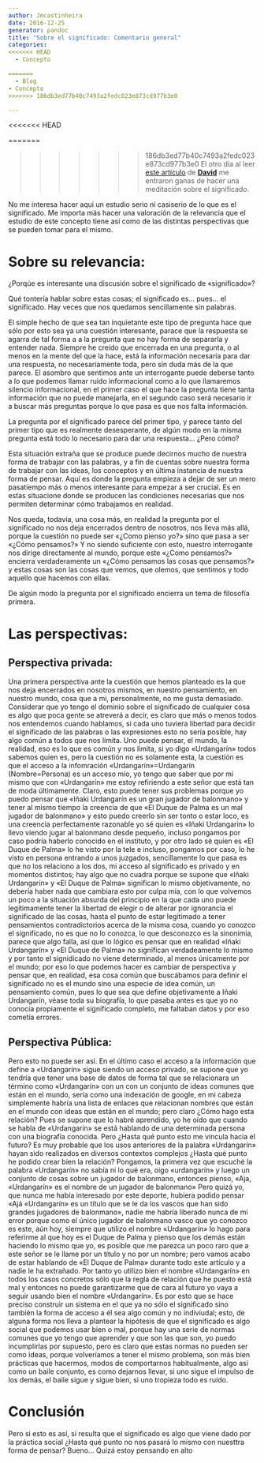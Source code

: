 ```yaml
---
author: Jmcastinheira
date: 2016-12-25
generator: pandoc
title: "Sobre el significado: Comentario general"
categories:
<<<<<<< HEAD
  - Concepto

=======
  - Blog
- Concepto
>>>>>>> 186db3ed77b40c7493a2fedc023e873cd977b3e0

---
```


<<<<<<< HEAD


=======
>>>>>>> 186db3ed77b40c7493a2fedc023e873cd977b3e0
El otro día al leer [este
artículo](http://lasindias.com/cultura-guia-de-uso/) de
[**David**](http://lasindias.com/author/admin/) me entraron ganas de
hacer una meditación sobre el significado.

No me interesa hacer aqui un estudio serio ni casiserio de lo que es el
significado. Me importa más hacer una valoración de la relevancia que el
estudio de este concepto tiene así como de las distintas perspectivas
que se pueden tomar para el mismo.

# Sobre su relevancia:

¿Porqúe es interesante una discusión sobre el significado de
«significado»?

Qué tontería hablar sobre estas cosas; el significado es... pues... el
significado. Hay veces que nos quedamos sencillamente sin palabras.

El simple hecho de que sea tan inquietante este tipo de pregunta hace
que sólo por esto sea ya una cuestión interesante, parace que la
respuesta se agarra de tal forma a a la pregunta que no hay forma de
separarla y entender nada. Siempre he creído que encerrada en una
pregunta, o al menos en la mente del que la hace, está la información
necesaria para dar una respuesta, no necesariamente toda, pero sin duda
más de la que parece. El asombro que sentimos ante un interrogante puede
deberse tanto a lo que podemos llamar ruido informacional como a lo que
llamaremos silencio informacional, en el primer caso el que hace la
pregunta tiene tanta información que no puede manejarla, en el segundo
caso será necesario ir a buscar más preguntas porque lo que pasa es que
nos falta información.

La pregunta por el significado parece del primer tipo, y parece tanto
del primer tipo que es realmente desesperante, de algún modo en la misma
pregunta está todo lo necesario para dar una respuesta... ¿Pero cómo?

Esta situación extraña que se produce puede decirnos mucho de nuestra
forma de trabajar con las palabras, y a fin de cuentas sobre nuestra
forma de trabajar con las ideas, los conceptos y en última instancia de
nuestra forma de pensar. Aquí es donde la pregunta empieza a dejar de
ser un mero pasatiempo más o menos interesante para empezar a ser
crucial. Es en estas situacione donde se producen las condiciones
necesarias que nos permiten determinar cómo trabajamos en realidad.

Nos queda, todavía, una cosa más, en realidad la pregunta por el
significado no nos deja encerrados dentro de nosotros, nos lleva más
allá, porque la cuestión no puede ser «¿Como pienso yo?» sino que pasa a
ser «¿Cómo pensamos?» Y no siendo suficiente con esto, nuestro
interrogante nos dirige directamente al mundo, porque este «¿Como
pensamos?» encierra verdaderamente un «¿Cómo pensamos las cosas que
pensamos?» y estas cosas son las cosas que vemos, que olemos, que
sentimos y todo aquello que hacemos con ellas.

De algún modo la pregunta por el significado encierra un tema de
filosofía primera.

# Las perspectivas:

## Perspectiva privada:

Una primera perspectiva ante la cuestión que hemos planteado es la que
nos deja encerrados en nosotros mismos, en nuestro pensamiento, en
nuestro mundo, cosa que a mi, personalmente, no me gusta demasiado.
Considerar que yo tengo el dominio sobre el significado de cualquier
cosa es algo que poca gente se atreverá a decir, es claro que más o
menos todos nos entendemos cuando hablamos, si cada uno tuviera libertad
para decidir el significado de las palabras o las expresiones esto no
sería posible, hay algo común a todos que nos limita. Uno puede pensar,
el mundo, la realidad, eso es lo que es común y nos limita, si yo digo
«Urdangarín» todos sabemos quien es, pero la cuestión no es solamente
esta, la cuestión es que el acceso a la infomración
«Urdangarín»=Urdangarín (Nombre=Persona) es un acceso mío, yo tengo que
saber que por mí mismo que con «Urdangarín» me estoy refiriendo a este
señor que está tan de moda últimamente. Claro, esto puede tener sus
problemas porque yo puedo pensar que «Iñaki Urdangarín es un gran
jugador de balonmano» y tener al mismo tiempo la creencia de que «El
Duque de Palma es un mal jugador de balonmano» y esto puedo creerlo sin
ser tonto o estar loco, es una creencia perfectamente razonable yo sé
quien es «Iñaki Urdangarin» lo llevo viendo jugar al balonmano desde
pequeño, incluso pongamos por caso podría haberlo conocido en el
instituto, y por otro lado sé quien es «El Duque de Palma» lo he visto
por la tele e incluso, pongamos por caso, lo he visto en persona
entrando a unos juzgados, sencillamente lo que pasa es que no los
relaciono a los dos, mi acceso al significado es privado y en momentos
distintos; hay algo que no cuadra porque se supone que «Iñaki
Urdangarín» y «El Duque de Palma» significan lo mismo objetivamente, no
debería haber nada que cambiara esto por culpa mía, con lo que volvemos
un poco a la situación absurda del principio en la que cada uno puede
legítimamente tener la libertad de elegir o de alterar por ignorancia el
significado de las cosas, hasta el punto de estar legitimado a tener
pensamientos contradictorios acerca de la misma cosa, cuando yo conozco
el significado, no es que no lo conozca, lo que desconozco es la
sinonimia, parece que algo falla, así que lo lógico es pensar que en
realidad «Iñaki Urdangarín» y «El Duque de Palma» no significan
verdadeamente lo mismo y por tanto el signidicado no viene determinado,
al menos únicamente por el mundo; por eso lo que podemos hacer es
cambiar de perspectiva y pensar que, en realidad, esa cosa común que
buscábamos para definir el significado no es el mundo sino una especie
de idea común, un pensamiento común, pues lo que sea que define
objetivamente a Iñaki Urdangarín, véase toda su biografía, lo que pasaba
antes es que yo no conocía propiamente el significado completo, me
faltaban datos y por eso cometía errores.

## Perspectiva Pública:

Pero esto no puede ser así. En el último caso el acceso a la información
que define a «Urdangarín» sigue siendo un acceso privado, se supone que
yo tendría que tener una base de datos de forma tal que se relacionara
un término como «Urdangarín» con un con un conjunto de ideas comunes que
están en el mundo, sería como una indexación de google, en mi cabeza
simplemente habría una lista de enlaces que relacionan nombres que están
en el mundo con ideas que están en el mundo; pero claro ¿Cómo hago esta
relación? Pues se supone que lo habré aprendido, yo he oído que cuando
se habla de «Urdangarín» se está hablando de una determinada persona con
una biografía conocida. Pero ¿Hasta qué punto esto me vincula hacia el
futuro? Es muy probable que los usos anteriores de la palabra
«Urdangarín» hayan sido realizados en diversos contextos complejos
¿Hasta qué punto he podido crear bien la relación? Pongamos, la primera
vez que escuché la palabra «Urdangarín» no sabía ni lo qué era, oigo
«urdangarín» y luego un conjunto de cosas sobre un jugador de balonmano,
entonces pienso, «Aja, «Urdangarín» es el nombre de un jugador de
balonmano» Pero quizá yo, que nunca me había interesado por este
deporte, hubiera podido pensar «Ajá «Urdangarín» es un título que se le
da los vascos que han sido grandes jugadores de balonmano», nadie me
habría liberado nunca de mi error porque como el único jugador de
balonmano vasco que yo conozco es este, aún hoy, siempre que utilizo el
nombre «Urdangarín» lo hago para referirme al que hoy es el Duque de
Palma y pienso que los demás están haciendo lo mismo que yo, es posible
que me parezca un poco raro que a este señor se le llame por un título y
no por un nombre; pero vamos acabo de estar hablando de «El Duque de
Palma» durante todo este artículo y a nadie le ha extrañado. Por tanto
yo utilizo bien el nombre «Urdangarín» en todos los casos concretos sólo
que la regla de relación que he puesto está mal y entonces no puede
garantizarme que de cara al futuro yo vaya a seguir usando bien el
nombre «Urdangarín». Es por esto que se hace preciso construir un
sistema en el que ya no sólo el significado sino también la forma de
acceso a él sea algo común y no indiviudal; esto, de alguna forma nos
lleva a plantear la hipótesis de que el significado es algo social que
podemos usar bien o mal, porque hay una serie de normas comunes que yo
tengo que aprender y que son las que son, yo puedo incumplirlas por
supuesto, pero es claro que estas normas no pueden ser como ideas,
porque volveríamos a tener el mismo problema, son más bien prácticas que
hacermos, modos de comportarnos habitualmente, algo así como un baile
conjunto, es como dejarnos llevar, si uno sigue el impulso de los demás,
el baile sigue y sigue bien, si uno tropieza todo es ruído.

# Conclusión

Pero si esto es así, si resulta que el significado es algo que viene
dado por la práctica social ¿Hasta qué punto no nos pasará lo mismo con
nuesttra forma de pensar? Bueno... Quizá estoy pensando en alto
